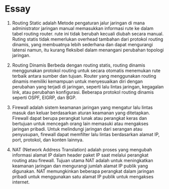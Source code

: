# Essay

1. Routing Static adalah Metode pengaturan jalur jaringan di mana administrator jaringan manual memasukkan informasi rute ke dalam tabel routing router. rute ini tidak berubah kecuali diubah secara manual. Ruting statis tidak memerlukan overhead tambahan dari protokol routing dinamis, yang membuatnya lebih sederhana dan dapat mengurangi latensi namun, itu kurang fleksibel dalam menangani perubahan topologi jaringan.

2. Routing Dinamis Berbeda dengan routing statis, routing dinamis menggunakan protokol routing untuk secara otomatis menemukan rute terbaik antara sumber dan tujuan. Router yang menggunakan routing dinamis memiliki kemampuan untuk menyesuaikan diri dengan perubahan yang terjadi di jaringan, seperti lalu lintas jaringan, kegagalan link, atau perubahan konfigurasi. Beberapa protokol routing dinamis seperti OSPF, EIGRP, dan BGP.

3. Firewall adalah sistem keamanan jaringan yang mengatur lalu lintas masuk dan keluar berdasarkan aturan keamanan yang ditetapkan. Firewall dapat berupa perangkat lunak atau perangkat keras dan bertujuan untuk mencegah orang lain memasuki atau mengakses jaringan pribadi. Untuk melindungi jaringan dari serangan atau penyusupan, firewall dapat memfilter lalu lintas berdasarkan alamat IP, port, protokol, dan konten lainnya.

4. NAT (Network Address Translation) adalah proses yang mengubah informasi alamat IP dalam header paket IP saat melalui perangkat routing atau firewall. Tujuan utama NAT adalah untuk meningkatkan keamanan jaringan dan mengurangi jumlah alamat IP publik yang digunakan. NAT memungkinkan beberapa perangkat dalam jaringan pribadi untuk menggunakan satu alamat IP publik untuk mengakses internet.
